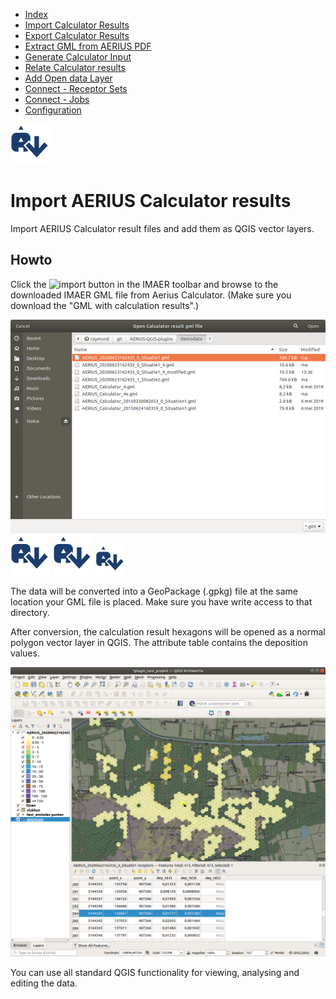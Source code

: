 * [Index](index.md)
* [Import Calculator Results](01_import_calc_results.md)
* [Export Calculator Results](02_export_calc_results.md)
* [Extract GML from AERIUS PDF](03_extract_gml_from_pdf.md)
* [Generate Calculator Input](04_generate_calc_input.md)
* [Relate Calculator results](05_relate_calc_results.md)
* [Add Open data Layer](06_open_data_layers.md)
* [Connect - Receptor Sets](07_connect_receptor_sets.md)
* [Connect - Jobs](08_connect_jobs.md)
* [Configuration](09_configuration.md)

![import calc result button](../ImaerPlugin/img/icon_import_calc_result.svg)
# Import AERIUS Calculator results

Import AERIUS Calculator result files and add them as QGIS vector layers.

## Howto

Click the ![import](../ImaerPlugin/icon_import_calc_result.svg) button in the IMAER toolbar and browse to the downloaded IMAER GML file from Aerius Calculator. (Make sure you download the "GML with calculation results".)

![dialog](img/import_result_file_dlg.png)
![button1](img/icon_import_calc_result.svg)
![button2](../ImaerPlugin/img/icon_import_calc_result.svg)
<img src="img/icon_import_calc_result.svg" alt="button3" width="48"/>

The data will be converted into a GeoPackage (.gpkg) file at the same location your GML file is placed. Make sure you have write access to that directory.

After conversion, the calculation result hexagons will be opened as a normal polygon vector layer in QGIS. The attribute table contains the deposition values.

![deposition map and attribute table](img/import_result_map_and_table.png)

You can use all standard QGIS functionality for viewing, analysing and editing the data.
